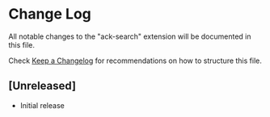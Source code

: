 # Change Log
All notable changes to the "ack-search" extension will be documented in this file.

Check [Keep a Changelog](http://keepachangelog.com/) for recommendations on how to structure this file.

## [Unreleased]
- Initial release